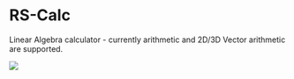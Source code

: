 # RS-Calc

Linear Algebra calculator - currently arithmetic and 2D/3D Vector arithmetic are supported.

![](https://ik.imagekit.io/xbkhabiqcy9/img/Screenshot_from_2023-02-08_21-16-37_o6pBsVVJg.png?ik-sdk-version=javascript-1.4.3&updatedAt=1675914598762)